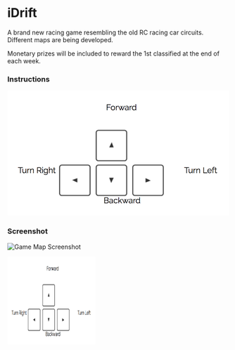 # iDrift

A brand new racing game resembling the old RC racing car circuits. Different
 maps are being developed.
 
 Monetary prizes will be included to reward the 1st classified at the 
 end of each week.

### Instructions

![Controls](./img/controls.png)

### Screenshot

![Game Map Screenshot](./img/gamePrint.png)

<img src="./img/controls.png" width="200" height="200" />